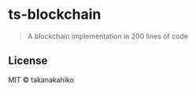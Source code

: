# ts-blockchain

> A blockchain implementation in 200 lines of code

## License

MIT &copy; takanakahiko

